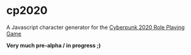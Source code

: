 cp2020
======

A Javascript character generator for the [Cyberpunk 2020 Role Playing Game](http://en.wikipedia.org/wiki/Cyberpunk_2020) 

**Very much pre-alpha / in progress ;)**
